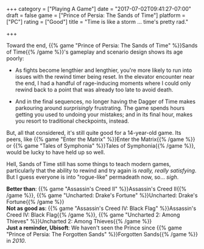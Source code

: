 +++
category = ["Playing A Game"]
date = "2017-07-02T09:41:27-07:00"
draft = false
game = ["Prince of Persia: The Sands of Time"]
platform = ["PC"]
rating = ["Good"]
title = "Time is like a storm ... time's pretty rad."

+++

Toward the end, {{% game "Prince of Persia: The Sands of Time" %}}Sands of Time{{% /game %}}'s gameplay and scenario design shows its age poorly:

* As fights become lengthier and lengthier, you're more likely to run into issues with the rewind timer being reset.  In the elevator encounter near the end, I had a handful of rage-inducing moments where I could only rewind back to a point that was already too late to avoid death.

* And in the final sequences, no longer having the Dagger of Time makes parkouring around <i>surprisingly</i> frustrating.  The game spends hours getting you used to undoing your mistakes; and in its final hour, makes you resort to traditional checkpoints, instead.

But, all that considered, it's still quite good for a 14-year-old game.  Its peers, like {{% game "Enter the Matrix" %}}Enter the Matrix{{% /game %}} or {{% game "Tales of Symphonia" %}}Tales of Symphonia{{% /game %}}, would be lucky to have held up so well.

Hell, Sands of Time still has some things to teach modern games, particularly that the ability to rewind and try again is <i>really, really satisfying</i>.  But I guess everyone is into "rogue-like" permadeath now, so... <i>sigh</i>.

<b>Better than</b>: {{% game "Assassin's Creed II" %}}Assassin's Creed II{{% /game %}}, {{% game "Uncharted: Drake's Fortune" %}}Uncharted: Drake's Fortune{{% /game %}}  
<b>Not as good as</b>: {{% game "Assassin's Creed IV: Black Flag" %}}Assassin's Creed IV: Black Flag{{% /game %}}, {{% game "Uncharted 2: Among Thieves" %}}Uncharted 2: Among Thieves{{% /game %}}  
<b>Just a reminder, Ubisoft</b>: We haven't seen the Prince since {{% game "Prince of Persia: The Forgotten Sands" %}}Forgotten Sands{{% /game %}} in <i>2010</i>.
